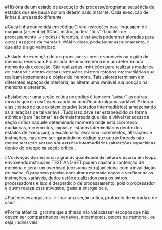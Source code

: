 

#História de um estado de execução de processo/programa: sequência de estados que ele passa por um determinado instante. Cada execução de linhas é um estado diferente.

#Cada linha convertida em código C vira instruções para linguagem de máquina (assembly) #Cada instrução terá "tics" (1 núcleo de processamento -> clocks) diferentes, e variáveis podem ser alocadas para outros espaços de memória. #Além disso, pode haver escalonamento, o que não é algo vantajoso.

#Estado de execução de um processo: valores disponíveis na região de memória reservada. É o estado de uma memória em um determinado momento da execução. São realizadas instruções para realizar a mudança de estados e dentro dessas instruções existem estados intermediários que realizam incrementos e cópias de memória. Tais valores terminam em diferentes espaços de memória, ao alterar uma variável sua posição na memória é diferente.

#Estabelecer uma seção crítica no código é também "avisar" as outras threads que ela está executando ou modificando alguma variável. É deixar elas cientes de que existem estados (estados intermediários) armazenando as alterações de tal variável. Tudo isso deve ser estabelecido de forma atômica (para "acionar" as demais threads que não é viável ter acesso a seção crítica naquele determinado momento onde está ocorrendo mudanças, incrementos, cópias e estados intermediários dentro dos estados de execução), o escalonador escalona incrementos, alterações e instruções, mas deve ser garantido no código que outras threads não devem terseção acesso aos estados intermediários (alterações específicas dentro do escopo da seção crítica).

#Contenção de memória: a grande quantidade de leitura e escrita em loops envolvendo instruções TEST AND SET podem causar a contenção de memória e gerar um overhead (consumo extra) adicional com a invalidação de cache. O processo precisa consultar a memória cache e verificar se as instruções, variáveis, dados estão atualizados para os outros processadores e isso é desperdício de processamento, pois o processador é quem realiza essa atividade, gasta a energia dele.

#Parênteses angulares -> criar uma seção crítica, protocolo de entrada e de saída.

#Forma atômica: garante que a thread não vai acessar escopos que não devem ser compartilhados (variáveis, incrementos, blocos de memória), ou seja, indivisíveis.
